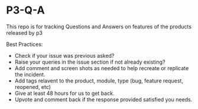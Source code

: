 # P3-Q-A
This repo is for tracking Questions and Answers on features of the products released by p3

Best Practices:
- Check if your issue was previous asked?
- Raise your queries in the issue section if not already existing?
- Add comment and screen shots as needed to help recreate or replicate the incident.
- Add tags relavent to the product, module, type (bug, feature request, reopened, etc)
- Give at least 48 hours for us to get back.
- Upvote and comment back if the response provided satisfied you needs.
